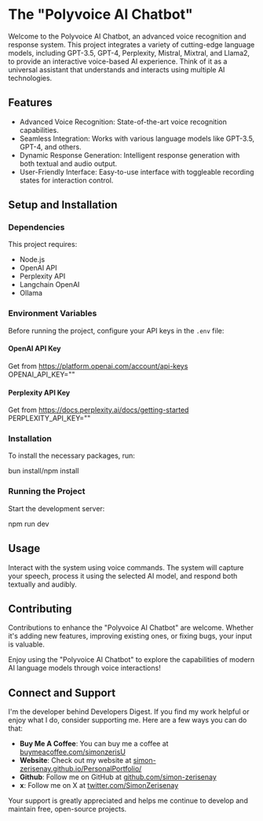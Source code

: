 # The "Polyvoice AI Chatbot"

Welcome to the Polyvoice AI Chatbot, an advanced voice recognition and response system. This project integrates a variety of cutting-edge language models, including GPT-3.5, GPT-4, Perplexity, Mistral, Mixtral, and Llama2, to provide an interactive voice-based AI experience. Think of it as a universal assistant that understands and interacts using multiple AI technologies.

## Features

- Advanced Voice Recognition: State-of-the-art voice recognition capabilities.
- Seamless Integration: Works with various language models like GPT-3.5, GPT-4, and others.
- Dynamic Response Generation: Intelligent response generation with both textual and audio output.
- User-Friendly Interface: Easy-to-use interface with toggleable recording states for interaction control. 
 
## Setup and Installation
  
### Dependencies 
    
This project requires:  
    
- Node.js
- OpenAI API 
- Perplexity API 
- Langchain OpenAI 
- Ollama
 
### Environment Variables 

Before running the project, configure your API keys in the `.env` file:

#### OpenAI API Key
Get from https://platform.openai.com/account/api-keys 
OPENAI_API_KEY=""

#### Perplexity API Key
Get from https://docs.perplexity.ai/docs/getting-started
PERPLEXITY_API_KEY=""

### Installation

To install the necessary packages, run:

bun install/npm install

### Running the Project

Start the development server:

npm run dev

## Usage

Interact with the system using voice commands. The system will capture your speech, process it using the selected AI model, and respond both textually and audibly.

## Contributing

Contributions to enhance the "Polyvoice AI Chatbot" are welcome. Whether it's adding new features, improving existing ones, or fixing bugs, your input is valuable.

Enjoy using the "Polyvoice AI Chatbot" to explore the capabilities of modern AI language models through voice interactions!


## Connect and Support

I'm the developer behind Developers Digest. If you find my work helpful or enjoy what I do, consider supporting me. Here are a few ways you can do that:

- **Buy Me A Coffee**: You can buy me a coffee at [buymeacoffee.com/simonzerisU](https://www.buymeacoffee.com/simonzerisU)
- **Website**: Check out my website at [simon-zerisenay.github.io/PersonalPortfolio/](https://simon-zerisenay.github.io/PersonalPortfolio/)
- **Github**: Follow me on GitHub at [github.com/simon-zerisenay](https://github.com/simon-zerisenay)
- **x**: Follow me on X at [twitter.com/SimonZerisenay](https://x.com/SimonZerisenay)

Your support is greatly appreciated and helps me continue to develop and maintain free, open-source projects.
